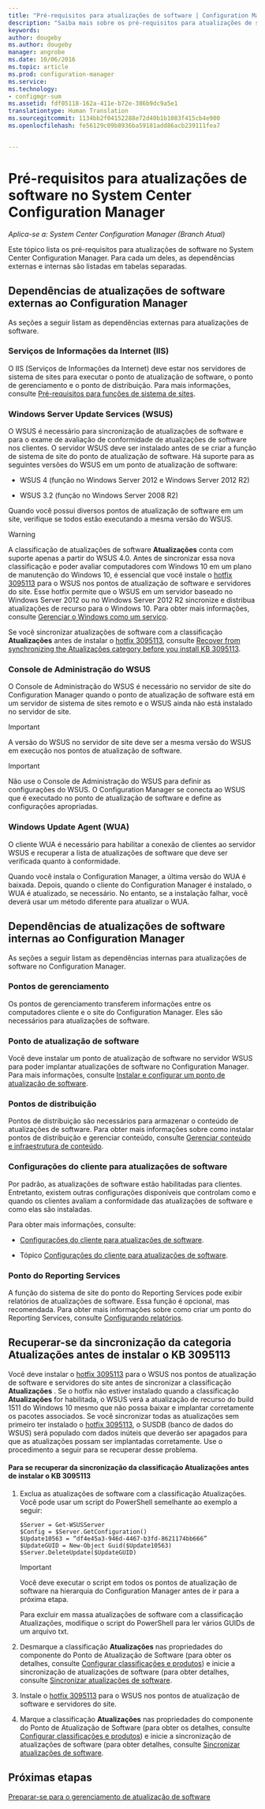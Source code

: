 ```yaml
---
title: "Pré-requisitos para atualizações de software | Configuration Manager"
description: "Saiba mais sobre os pré-requisitos para atualizações de software no System Center Configuration Manager."
keywords: 
author: dougeby
ms.author: dougeby
manager: angrobe
ms.date: 10/06/2016
ms.topic: article
ms.prod: configuration-manager
ms.service: 
ms.technology:
- configmgr-sum
ms.assetid: fdf05118-162a-411e-b72e-386b9dc9a5e1
translationtype: Human Translation
ms.sourcegitcommit: 1134bb2f04152288e72d40b1b1083f415cb4e900
ms.openlocfilehash: fe56129c09b8936ba59181add86acb239111fea7


---
```


# <a name="prerequisites-for-software-updates-in-system-center-configuration-manager"></a>Pré-requisitos para atualizações de software no System Center Configuration Manager

*Aplica-se a: System Center Configuration Manager (Branch Atual)*

Este tópico lista os pré-requisitos para atualizações de software no System Center Configuration Manager. Para cada um deles, as dependências externas e internas são listadas em tabelas separadas.  

## <a name="software-update-dependencies-external-to-configuration-manager"></a>Dependências de atualizações de software externas ao Configuration Manager  
 As seções a seguir listam as dependências externas para atualizações de software.  

### <a name="internet-information-services-iis"></a>Serviços de Informações da Internet (IIS)  
 O IIS (Serviços de Informações da Internet) deve estar nos servidores de sistema de sites para executar o ponto de atualização de software, o ponto de gerenciamento e o ponto de distribuição. Para mais informações, consulte [Pré-requisitos para funções de sistema de sites](../../core/plan-design/configs/site-and-site-system-prerequisites.md).  

### <a name="windows-server-update-services-wsus"></a>Windows Server Update Services (WSUS)  
 O WSUS é necessário para sincronização de atualizações de software e para o exame de avaliação de conformidade de atualizações de software nos clientes. O servidor WSUS deve ser instalado antes de se criar a função de sistema de site do ponto de atualização de software. Há suporte para as seguintes versões do WSUS em um ponto de atualização de software:  

-   WSUS 4 (função no Windows Server 2012 e Windows Server 2012 R2)  

-   WSUS 3.2 (função no Windows Server 2008 R2)  

 Quando você possui diversos pontos de atualização de software em um site, verifique se todos estão executando a mesma versão do WSUS.  

> [!WARNING]  
>  A classificação de atualizações de software **Atualizações** conta com suporte apenas a partir do WSUS 4.0. Antes de sincronizar essa nova classificação e poder avaliar computadores com Windows 10 em um plano de manutenção do Windows 10, é essencial que você instale o [hotfix 3095113](https://support.microsoft.com/kb/3095113) para o WSUS nos pontos de atualização de software e servidores do site. Esse hotfix permite que o WSUS em um servidor baseado no Windows Server 2012 ou no Windows Server 2012 R2 sincronize e distribua atualizações de recurso para o Windows 10. Para obter mais informações, consulte [Gerenciar o Windows como um serviço](../../osd/deploy-use/manage-windows-as-a-service.md).  
>   
>  Se você sincronizar atualizações de software com a classificação **Atualizações** antes de instalar o [hotfix 3095113](https://support.microsoft.com/kb/3095113), consulte [Recover from synchronizing the Atualizações category before you install KB 3095113](#BKMK_RecoverUpgrades).  

### <a name="wsus-administration-console"></a>Console de Administração do WSUS  
 O Console de Administração do WSUS é necessário no servidor de site do Configuration Manager quando o ponto de atualização de software está em um servidor de sistema de sites remoto e o WSUS ainda não está instalado no servidor de site.  

> [!IMPORTANT]  
>  A versão do WSUS no servidor de site deve ser a mesma versão do WSUS em execução nos pontos de atualização de software.  

> [!IMPORTANT]  
>  Não use o Console de Administração do WSUS para definir as configurações do WSUS. O Configuration Manager se conecta ao WSUS que é executado no ponto de atualização de software e define as configurações apropriadas.  

### <a name="windows-update-agent-wua"></a>Windows Update Agent (WUA)  
 O cliente WUA é necessário para habilitar a conexão de clientes ao servidor WSUS e recuperar a lista de atualizações de software que deve ser verificada quanto à conformidade.  

 Quando você instala o Configuration Manager, a última versão do WUA é baixada. Depois, quando o cliente do Configuration Manager é instalado, o WUA é atualizado, se necessário. No entanto, se a instalação falhar, você deverá usar um método diferente para atualizar o WUA.  

## <a name="software-update-dependencies-internal-to-configuration-manager"></a>Dependências de atualizações de software internas ao Configuration Manager  
 As seções a seguir listam as dependências internas para atualizações de software no Configuration Manager.  

### <a name="management-points"></a>Pontos de gerenciamento  
 Os pontos de gerenciamento transferem informações entre os computadores cliente e o site do Configuration Manager. Eles são necessários para atualizações de software.  

### <a name="software-update-point"></a>Ponto de atualização de software  
 Você deve instalar um ponto de atualização de software no servidor WSUS para poder implantar atualizações de software no Configuration Manager. Para mais informações, consulte [Instalar e configurar um ponto de atualização de software](../get-started/install-a-software-update-point.md).

### <a name="distribution-points"></a>Pontos de distribuição  
 Pontos de distribuição são necessários para armazenar o conteúdo de atualizações de software. Para obter mais informações sobre como instalar pontos de distribuição e gerenciar conteúdo, consulte [Gerenciar conteúdo e infraestrutura de conteúdo](../../core/servers/deploy/configure/manage-content-and-content-infrastructure.md).  

### <a name="client-settings-for-software-updates"></a>Configurações do cliente para atualizações de software  
 Por padrão, as atualizações de software estão habilitadas para clientes. Entretanto, existem outras configurações disponíveis que controlam como e quando os clientes avaliam a conformidade das atualizações de software e como elas são instaladas.  

 Para obter mais informações, consulte:  

-   [Configurações do cliente para atualizações de software](../get-started/manage-settings-for-software-updates.md#a-namebkmkclientsettingsa-client-settings-for-software-updates).  

-   Tópico [Configurações do cliente para atualizações de software](../../core/clients/deploy/about-client-settings.md#a-namebkmksoftwareupdatesdevicesettinga-software-updates).  

### <a name="reporting-services-point"></a>Ponto do Reporting Services  
 A função do sistema de site do ponto do Reporting Services pode exibir relatórios de atualizações de software. Essa função é opcional, mas recomendada. Para obter mais informações sobre como criar um ponto do Reporting Services, consulte [Configurando relatórios](../../core/servers/manage/configuring-reporting.md).  

##  <a name="a-namebkmkrecoverupgradesa-recover-from-synchronizing-the-upgrades-category-before-you-install-kb-3095113"></a><a name="BKMK_RecoverUpgrades"></a> Recuperar-se da sincronização da categoria Atualizações antes de instalar o KB 3095113  
 Você deve instalar o [hotfix 3095113](https://support.microsoft.com/kb/3095113) para o WSUS nos pontos de atualização de software e servidores do site antes de sincronizar a classificação **Atualizações** . Se o hotfix não estiver instalado quando a classificação **Atualizações** for habilitada, o WSUS verá a atualização de recurso do build 1511 do Windows 10 mesmo que não possa baixar e implantar corretamente os pacotes associados. Se você sincronizar todas as atualizações sem primeiro ter instalado o [hotfix 3095113](https://support.microsoft.com/kb/3095113), o SUSDB (banco de dados do WSUS) será populado com dados inúteis que deverão ser apagados para que as atualizações possam ser implantadas corretamente.  Use o procedimento a seguir para se recuperar desse problema.  

#### <a name="to-recover-from-synchronizing-the-upgrades-classification-before-you-install-kb-3095113"></a>Para se recuperar da sincronização da classificação Atualizações antes de instalar o KB 3095113  

1.  Exclua as atualizações de software com a classificação Atualizações. Você pode usar um script do PowerShell semelhante ao exemplo a seguir:  

    ```  
    $Server = Get-WSUSServer  
    $Config = $Server.GetConfiguration()  
    $Update10563 = “df4e45a3-946d-4467-b3fd-8621174bb666”  
    $UpdateGUID = New-Object Guid($Update10563)  
    $Server.DeleteUpdate($UpdateGUID)  
    ```  

    > [!IMPORTANT]  
    >  Você deve executar o script em todos os pontos de atualização de software na hierarquia do Configuration Manager antes de ir para a próxima etapa.  

     Para excluir em massa atualizações de software com a classificação Atualizações, modifique o script do PowerShell para ler vários GUIDs de um arquivo txt.  

2.  Desmarque a classificação **Atualizações** nas propriedades do componente do Ponto de Atualização de Software (para obter os detalhes, consulte [Configurar classificações e produtos](../get-started/configure-classifications-and-products.md)) e inicie a sincronização de atualizações de software (para obter detalhes, consulte [Sincronizar atualizações de software](../get-started/synchronize-software-updates.md).  

3.  Instale o [hotfix 3095113](https://support.microsoft.com/kb/3095113) para o WSUS nos pontos de atualização de software e servidores do site.  

4.  Marque a classificação **Atualizações** nas propriedades do componente do Ponto de Atualização de Software (para obter os detalhes, consulte [Configurar classificações e produtos](../get-started/configure-classifications-and-products.md)) e inicie a sincronização de atualizações de software (para obter detalhes, consulte [Sincronizar atualizações de software](../get-started/synchronize-software-updates.md).  

## <a name="next-steps"></a>Próximas etapas
[Preparar-se para o gerenciamento de atualização de software](../get-started/prepare-for-software-updates-management.md)



<!--HONumber=Nov16_HO1-->


